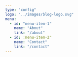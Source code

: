```yaml
---
type: "config"
logo: "../images/blog-logo.svg"
menu:
  - id: "menu-item-1"
    name: "About"
    link: "/about"
  - id: :menu-item-2"
    name: "Contact"
    link: "/contact"
---
```


